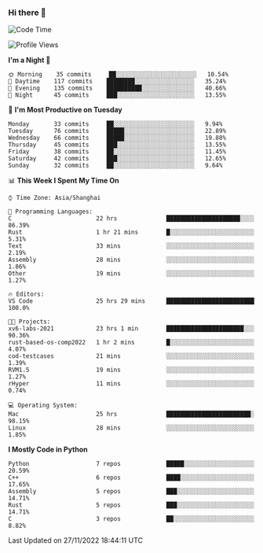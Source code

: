 ### Hi there 👋

<!--
**KarmaD7/KarmaD7** is a ✨ _special_ ✨ repository because its `README.md` (this file) appears on your GitHub profile.

Here are some ideas to get you started:

- 🔭 I’m currently working on ...
- 🌱 I’m currently learning ...
- 👯 I’m looking to collaborate on ...
- 🤔 I’m looking for help with ...
- 💬 Ask me about ...
- 📫 How to reach me: ...
- 😄 Pronouns: ...
- ⚡ Fun fact: ...
-->

<!--START_SECTION:waka-->
![Code Time](http://img.shields.io/badge/Code%20Time-135%20hrs%2047%20mins-blue)

![Profile Views](http://img.shields.io/badge/Profile%20Views-1-blue)

**I'm a Night 🦉** 

```text
🌞 Morning    35 commits     ██░░░░░░░░░░░░░░░░░░░░░░░   10.54% 
🌆 Daytime    117 commits    ████████░░░░░░░░░░░░░░░░░   35.24% 
🌃 Evening    135 commits    ██████████░░░░░░░░░░░░░░░   40.66% 
🌙 Night      45 commits     ███░░░░░░░░░░░░░░░░░░░░░░   13.55%

```
📅 **I'm Most Productive on Tuesday** 

```text
Monday       33 commits     ██░░░░░░░░░░░░░░░░░░░░░░░   9.94% 
Tuesday      76 commits     █████░░░░░░░░░░░░░░░░░░░░   22.89% 
Wednesday    66 commits     █████░░░░░░░░░░░░░░░░░░░░   19.88% 
Thursday     45 commits     ███░░░░░░░░░░░░░░░░░░░░░░   13.55% 
Friday       38 commits     ██░░░░░░░░░░░░░░░░░░░░░░░   11.45% 
Saturday     42 commits     ███░░░░░░░░░░░░░░░░░░░░░░   12.65% 
Sunday       32 commits     ██░░░░░░░░░░░░░░░░░░░░░░░   9.64%

```


📊 **This Week I Spent My Time On** 

```text
⌚︎ Time Zone: Asia/Shanghai

💬 Programming Languages: 
C                        22 hrs              █████████████████████░░░░   86.39% 
Rust                     1 hr 21 mins        █░░░░░░░░░░░░░░░░░░░░░░░░   5.31% 
Text                     33 mins             ░░░░░░░░░░░░░░░░░░░░░░░░░   2.19% 
Assembly                 28 mins             ░░░░░░░░░░░░░░░░░░░░░░░░░   1.86% 
Other                    19 mins             ░░░░░░░░░░░░░░░░░░░░░░░░░   1.27%

🔥 Editors: 
VS Code                  25 hrs 29 mins      █████████████████████████   100.0%

🐱‍💻 Projects: 
xv6-labs-2021            23 hrs 1 min        ██████████████████████░░░   90.36% 
rust-based-os-comp2022   1 hr 2 mins         █░░░░░░░░░░░░░░░░░░░░░░░░   4.07% 
cod-testcases            21 mins             ░░░░░░░░░░░░░░░░░░░░░░░░░   1.39% 
RVM1.5                   19 mins             ░░░░░░░░░░░░░░░░░░░░░░░░░   1.27% 
rHyper                   11 mins             ░░░░░░░░░░░░░░░░░░░░░░░░░   0.74%

💻 Operating System: 
Mac                      25 hrs              ████████████████████████░   98.15% 
Linux                    28 mins             ░░░░░░░░░░░░░░░░░░░░░░░░░   1.85%

```

**I Mostly Code in Python** 

```text
Python                   7 repos             █████░░░░░░░░░░░░░░░░░░░░   20.59% 
C++                      6 repos             ████░░░░░░░░░░░░░░░░░░░░░   17.65% 
Assembly                 5 repos             ███░░░░░░░░░░░░░░░░░░░░░░   14.71% 
Rust                     5 repos             ███░░░░░░░░░░░░░░░░░░░░░░   14.71% 
C                        3 repos             ██░░░░░░░░░░░░░░░░░░░░░░░   8.82%

```



 Last Updated on 27/11/2022 18:44:11 UTC
<!--END_SECTION:waka-->
